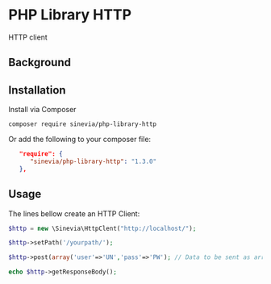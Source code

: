 # PHP Library HTTP
HTTP client

## Background ##

## Installation ##

Install via Composer

```
composer require sinevia/php-library-http
```

Or add the following to your composer file:

```json
   "require": {
      "sinevia/php-library-http": "1.3.0"
   },
```

## Usage ##

The lines bellow create an HTTP Client:

```php
$http = new \Sinevia\HttpClent("http://localhost/");

$http->setPath('/yourpath/');

$http->post(array('user'=>'UN','pass'=>'PW'); // Data to be sent as array

echo $http->getResponseBody();
```
